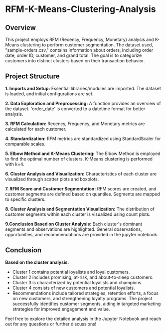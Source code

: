 # RFM-K-Means-Clustering-Analysis
## Overview
This project employs RFM (Recency, Frequency, Monetary) analysis and K-Means clustering to perform customer segmentation. The dataset used, "sample-orders.csv," contains information about orders, including order date, order ID, customer, and grand total. The goal is to categorize customers into distinct clusters based on their transaction behavior.

## Project Structure
**1. Imports and Setup:**
Essential libraries/modules are imported.
The dataset is loaded, and initial configurations are set.

**2. Data Exploration and Preprocessing:**
A function provides an overview of the dataset.
'order_date' is converted to a datetime format for better analysis.

**3. RFM Calculation:**
Recency, Frequency, and Monetary metrics are calculated for each customer.

**4. Standardization:**
RFM metrics are standardized using StandardScaler for comparable scales.

**5. Elbow Method and K-Means Clustering:**
The Elbow Method is employed to find the optimal number of clusters.
K-Means clustering is performed with k=4.

**6. Cluster Analysis and Visualization:**
Characteristics of each cluster are visualized through scatter plots and boxplots.

**7. RFM Score and Customer Segmentation:**
RFM scores are created, and customer segments are defined based on quantiles.
Segments are mapped to specific clusters.

**8. Cluster Analysis and Segmentation Visualization:**
The distribution of customer segments within each cluster is visualized using count plots.

**9.Conclusion Based on Cluster Analysis:**
Each cluster's dominant segments and observations are highlighted.
General observations, opportunities, and recommendations are provided in the jupyter notebook.

## Conclusion
**Based on the cluster analysis:**
- Cluster 1 contains potential loyalists and loyal customers.
- Cluster 2 includes promising, at-risk, and about-to-sleep customers.
- Cluster 3 is characterized by potential loyalists and champions.
- Cluster 4 consists of new customers and potential loyalists.
- Recommendations include tailored strategies, retention efforts, a focus on new customers, and strengthening loyalty programs. The project successfully identifies customer segments, aiding in targeted marketing strategies for improved engagement and value.

Feel free to explore the detailed analysis in the Jupyter Notebook and reach out for any questions or further discussions!
